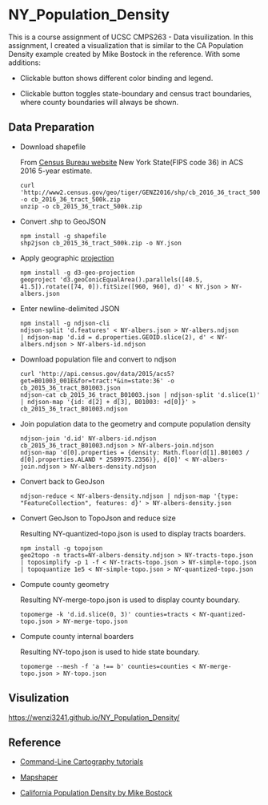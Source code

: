 # NY_Population_Density

This is a course assignment of UCSC CMPS263 - Data visuilization. In this assignment, I created a visualization that is similar to the CA Population Density example created by Mike Bostock in the reference. With some additions:

* Clickable button shows different color binding and legend.

* Clickable button toggles state-boundary and census tract boundaries, where county boundaries will always be shown.

## Data Preparation

* Download shapefile

    From [Census Bureau website](http://www2.census.gov/geo/tiger/GENZ2016/shp/) New York State(FIPS code 36) in ACS 2016 5-year estimate.
    
    ```
    curl 'http://www2.census.gov/geo/tiger/GENZ2016/shp/cb_2016_36_tract_500k.zip' -o cb_2016_36_tract_500k.zip
    unzip -o cb_2015_36_tract_500k.zip
    ```

* Convert .shp to GeoJSON

    ```
    npm install -g shapefile
    shp2json cb_2015_36_tract_500k.zip -o NY.json
    ```

* Apply geographic [projection](https://github.com/veltman/d3-stateplane)

    ```
    npm install -g d3-geo-projection
    geoproject 'd3.geoConicEqualArea().parallels([40.5, 41.5]).rotate([74, 0]).fitSize([960, 960], d)' < NY.json > NY-albers.json
    ```
    
* Enter newline-delimited JSON
    ```
    npm install -g ndjson-cli
    ndjson-split 'd.features' < NY-albers.json > NY-albers.ndjson
    | ndjson-map 'd.id = d.properties.GEOID.slice(2), d' < NY-albers.ndjson > NY-albers-id.ndjson
    ```

* Download population file and convert to ndjson
    ```
    curl 'http://api.census.gov/data/2015/acs5?get=B01003_001E&for=tract:*&in=state:36' -o cb_2015_36_tract_B01003.json
    ndjson-cat cb_2015_36_tract_B01003.json | ndjson-split 'd.slice(1)' | ndjson-map '{id: d[2] + d[3], B01003: +d[0]}' > cb_2015_36_tract_B01003.ndjson
    ```
    
* Join population data to the geometry and compute population density
    ```
    ndjson-join 'd.id' NY-albers-id.ndjson cb_2015_36_tract_B01003.ndjson > NY-albers-join.ndjson
    ndjson-map 'd[0].properties = {density: Math.floor(d[1].B01003 / d[0].properties.ALAND * 2589975.2356)}, d[0]' < NY-albers-join.ndjson > NY-albers-density.ndjson
    ```

* Convert back to GeoJson
    ```
    ndjson-reduce < NY-albers-density.ndjson | ndjson-map '{type: "FeatureCollection", features: d}' > NY-albers-density.json
    ```
    
* Convert GeoJson to TopoJson and reduce size

    Resulting NY-quantized-topo.json is used to display tracts boarders.
    ```
    npm install -g topojson
    geo2topo -n tracts=NY-albers-density.ndjson > NY-tracts-topo.json
    | toposimplify -p 1 -f < NY-tracts-topo.json > NY-simple-topo.json
    | topoquantize 1e5 < NY-simple-topo.json > NY-quantized-topo.json
    ```
    
* Compute county geometry 

    Resulting NY-merge-topo.json is used to display county boundary.
    ```
    topomerge -k 'd.id.slice(0, 3)' counties=tracts < NY-quantized-topo.json > NY-merge-topo.json
    ```
    
* Compute county internal boarders

    Resulting NY-topo.json is used to hide state boundary.
    ```
    topomerge --mesh -f 'a !== b' counties=counties < NY-merge-topo.json > NY-topo.json
    ```

## Visulization

https://wenzi3241.github.io/NY_Population_Density/

## Reference

* [Command-Line Cartography tutorials](https://medium.com/@mbostock/command-line-cartography-part-1-897aa8f8ca2c)

* [Mapshaper](http://mapshaper.org/)

* [California Population Density by Mike Bostock](https://bl.ocks.org/mbostock/5562380) 
